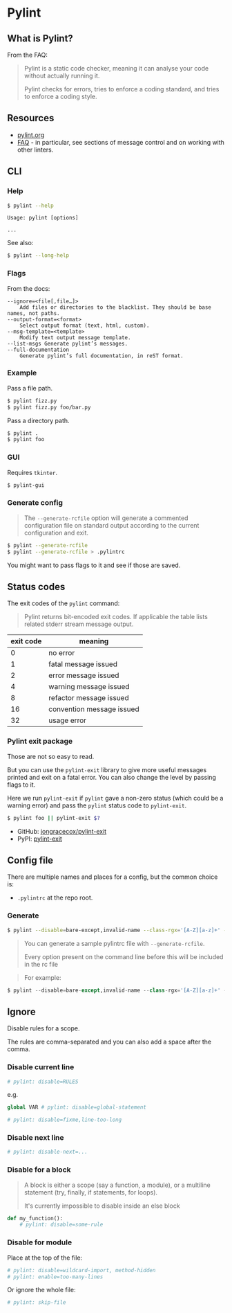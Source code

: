 # Pylint

## What is Pylint?

From the FAQ:

> Pylint is a static code checker, meaning it can analyse your code without actually running it. 
> 
> Pylint checks for errors, tries to enforce a coding standard, and tries to enforce a coding style.


## Resources

- [pylint.org](https://pylint.org/)
- [FAQ](https://pylint.pycqa.org/en/latest/faq.html) - in particular, see sections of message control and on working with other linters.


## CLI

### Help

```sh
$ pylint --help
```
```
Usage: pylint [options]

...
```

See also:


```sh
$ pylint --long-help
```

### Flags

From the docs:

```
--ignore=<file[,file…]>
 	Add files or directories to the blacklist. They should be base names, not paths.
--output-format=<format>
 	Select output format (text, html, custom).
--msg-template=<template>
 	Modify text output message template.
--list-msgs	Generate pylint’s messages.
--full-documentation
 	Generate pylint’s full documentation, in reST format.
```

### Example

Pass a file path.

```sh
$ pylint fizz.py
$ pylint fizz.py foo/bar.py
```

Pass a directory path.

```sh
$ pylint .
$ pylint foo
```

### GUI

Requires `tkinter`.

```sh
$ pylint-gui
```

### Generate config

> The `--generate-rcfile` option will generate a commented configuration file on standard output according to the current configuration and exit.

```sh
$ pylint --generate-rcfile
$ pylint --generate-rcfile > .pylintrc
```

You might want to pass flags to it and see if those are saved.


## Status codes

The exit codes of the `pylint` command:

> Pylint returns bit-encoded exit codes. If applicable the table lists related stderr stream message output.

exit code	| meaning
--- | --- 
0	| no error
1	| fatal message issued	
2	| error message issued	
4	| warning message issued	
8	| refactor message issued	
16	| convention message issued	 
32	| usage error	

### Pylint exit package

Those are not so easy to read.

But you can use the `pylint-exit` library to give more useful messages printed and exit on a fatal error. You can also change the level by passing flags to it.

Here we run `pylint-exit` if `pylint` gave a non-zero status (which could be a warning error) and pass the `pylint` status code to `pylint-exit`.

```sh
$ pylint foo || pylint-exit $?
```

- GitHub: [jongracecox/pylint-exit](https://github.com/jongracecox/pylint-exit)
- PyPI: [pylint-exit](https://pypi.org/project/pylint-exit/)


## Config file

There are multiple names and places for a config, but the common choice is:

- `.pylintrc` at the repo root.

### Generate

```sh
$ pylint --disable=bare-except,invalid-name --class-rgx='[A-Z][a-z]+' --generate-rcfile
```

> You can generate a sample pylintrc file with `--generate-rcfile`.
> 
> Every option present on the command line before this will be included in the rc file

> For example:

```python
$ pylint --disable=bare-except,invalid-name --class-rgx='[A-Z][a-z]+' --generate-rcfile
```


## Ignore

Disable rules for a scope.

The rules are comma-separated and you can also add a space after the comma.

### Disable current line

```python
# pylint: disable=RULES
```

e.g.

```python
global VAR # pylint: disable=global-statement
```

```python
# pylint: disable=fixme,line-too-long
```


### Disable next line

```python
# pylint: disable-next=...
```

### Disable for a block

> A block is either a scope (say a function, a module), or a multiline statement (try, finally, if statements, for loops). 
> 
> It's currently impossible to disable inside an else block

```python
def my_function():
    # pylint: disable=some-rule
```

### Disable for module

Place at the top of the file:

```python
# pylint: disable=wildcard-import, method-hidden
# pylint: enable=too-many-lines
```

Or ignore the whole file:

```python
# pylint: skip-file
```
